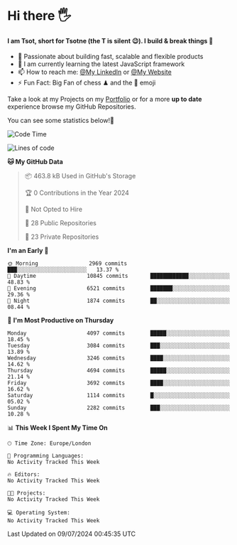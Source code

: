 # Hi there :raised_hand_with_fingers_splayed:
#### I am Tsot, short for Tsotne (the T is silent :wink:). I build & break things :space_invader:
- :telescope: Passionate about building fast, scalable and flexible products
- :seedling: I am currently learning the latest JavaScript framework 
- :mailbox: How to reach me: [@My LinkedIn](https://www.linkedin.com/in/tsotne-gvadzabia/) or [@My Website](https://tsotne.co.uk/contact)
- :zap: Fun Fact: Big Fan of chess ♟ and the 👾 emoji

Take a look at my Projects on my [Portfolio](https://tsotne.co.uk/) or for a more **up to date** experience browse my GitHub Repositories.

You can see some statistics below!:space_invader:
<!--START_SECTION:waka-->
![Code Time](http://img.shields.io/badge/Code%20Time-761%20hrs%202%20mins-blue)

![Lines of code](https://img.shields.io/badge/From%20Hello%20World%20I%27ve%20Written-7.4%20million%20lines%20of%20code-blue)

**🐱 My GitHub Data** 

> 📦 463.8 kB Used in GitHub's Storage 
 > 
> 🏆 0 Contributions in the Year 2024
 > 
> 🚫 Not Opted to Hire
 > 
> 📜 28 Public Repositories 
 > 
> 🔑 23 Private Repositories 
 > 
**I'm an Early 🐤** 

```text
🌞 Morning                2969 commits        ███░░░░░░░░░░░░░░░░░░░░░░   13.37 % 
🌆 Daytime                10845 commits       ████████████░░░░░░░░░░░░░   48.83 % 
🌃 Evening                6521 commits        ███████░░░░░░░░░░░░░░░░░░   29.36 % 
🌙 Night                  1874 commits        ██░░░░░░░░░░░░░░░░░░░░░░░   08.44 % 
```
📅 **I'm Most Productive on Thursday** 

```text
Monday                   4097 commits        █████░░░░░░░░░░░░░░░░░░░░   18.45 % 
Tuesday                  3084 commits        ███░░░░░░░░░░░░░░░░░░░░░░   13.89 % 
Wednesday                3246 commits        ████░░░░░░░░░░░░░░░░░░░░░   14.62 % 
Thursday                 4694 commits        █████░░░░░░░░░░░░░░░░░░░░   21.14 % 
Friday                   3692 commits        ████░░░░░░░░░░░░░░░░░░░░░   16.62 % 
Saturday                 1114 commits        █░░░░░░░░░░░░░░░░░░░░░░░░   05.02 % 
Sunday                   2282 commits        ███░░░░░░░░░░░░░░░░░░░░░░   10.28 % 
```


📊 **This Week I Spent My Time On** 

```text
🕑︎ Time Zone: Europe/London

💬 Programming Languages: 
No Activity Tracked This Week

🔥 Editors: 
No Activity Tracked This Week

🐱‍💻 Projects: 
No Activity Tracked This Week

💻 Operating System: 
No Activity Tracked This Week
```


 Last Updated on 09/07/2024 00:45:35 UTC
<!--END_SECTION:waka-->
